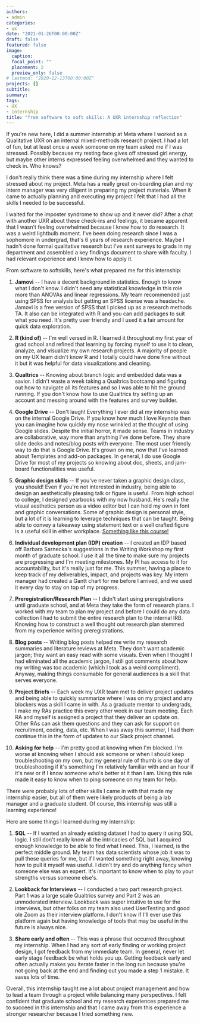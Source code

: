 ```yaml
---
authors:
- admin
categories:
- ux
date: "2021-01-26T00:00:00Z"
draft: false
featured: false
image:
  caption:
  focal_point: ""
  placement: 2
  preview_only: false
# lastmod: "2020-12-13T00:00:00Z"
projects: []
subtitle:
summary: 
tags:
- UX
- internship
title: "from software to soft skills: A UXR internship reflection"
---
```


If you're new here, I did a summer internship at Meta where I worked as a Qualitative UXR on an internal mixed-methods research project. I had a lot of fun, but at least once a week someone on my team asked me if I was stressed. Possibly because my resting face gives off stressed girl energy, but maybe other interns expressed feeling overwhelmed and they wanted to check in. Who knows? 

I don't really think there was a time during my internship where I felt stressed about my project. Meta has a really great on-boarding plan and my intern manager was very diligent in preparing my project materials. When it came to actually planning and executing my project I felt that I had all the skills I needed to be successful. 

I waited for the imposter syndrome to show up and it never did? After a chat with another UXR about these check-ins and feelings, it became apparent that I wasn't feeling overwhelmed because I knew how to do research. It was a weird lightbulb moment. I've been doing research since I was a sophomore in undergrad, that's 6 years of research experience. Maybe I hadn't done formal qualitative research but I've sent surveys to grads in my department and assembled a key findings document to share with faculty. I had relevant experience and I knew how to apply it. 

From software to softskills, here's what prepared me for this internship:

1.  **Jamovi** -- I have a decent background in statistics. Enough to know what I don't know. I didn't need any statistical knowledge in this role more than ANOVAs and linear regressions. My team recommended just using SPSS for analysis but getting an SPSS license was a headache. Jamovi is a free version of SPSS that I picked up as a research methods TA. It also can be integrated with R and you can add packages to suit what you need. It's pretty user friendly and I used it a fair amount for quick data exploration. 

2.  **R (kind of)** -- I'm well versed in R. I learned it throughout my first year of grad school and refined that learning by forcing myself to use it to clean, analyze, and visualize my own research projects. A majority of people on my UX team didn't know R and I totally could have done fine without it but it was helpful for data visualizations and cleaning.

3.  **Qualtrics** -- Knowing about branch logic and embedded data was a savior. I didn't waste a week taking a Qualtrics bootcamp and figuring out how to navigate all its features and so I was able to hit the ground running. If you don't know how to use Qualtrics try setting up an account and messing around with the features and survey builder. 

4.  **Google Drive** -- Don't laugh! Everything I ever did at my internship was on the internal Google Drive. If you know how much I love Keynote then you can imagine how quickly my nose wrinkled at the thought of using Google slides. Despite the initial horror, it made sense. Teams in industry are collaborative, way more than anything I've done before. They share slide decks and notes/blog posts with everyone. The most user friendly way to do that is Google Drive. It's grown on me, now that I've learned about Templates and add-on packages. In general, I do use Google Drive for most of my projects so knowing about doc, sheets, and jam-board functionalities was useful.

5.  **Graphic design skills** -- If you've never taken a graphic design class, you should! Even if you're not interested in industry, being able to design an aesthetically pleasing talk or figure is useful. From high school to college, I designed yearbooks with my now husband. He's really the visual aesthetics person as a video editor but I can hold my own in font and graphic conversations. Some of graphic design is personal style, but a lot of it is learning to leverage techniques that can be taught. Being able to convey a takeaway using statement text or a well crafted figure is a useful skill in either workplace. [Something like this course!](https://simplifiedsciencepublishing.thinkific.com)

6.  **Individual development plan (IDP) creation** -- I created an IDP based off Barbara Sarnecka's suggestions in the Writing Workshop my first month of graduate school. I use it all the time to make sure my projects are progressing and I'm meeting milestones. My PI has access to it for accountability, but it's really just for me. This summer, having a place to keep track of my deliverables, impact, and projects was key. My intern manager had created a Gantt chart for me before I arrived, and we used it every day to stay on top of my progress. 

7.  **Preregistration/Research Plan** -- I didn't start using preregistrations until graduate school, and at Meta they take the form of research plans. I worked with my team to plan my project and before I could do any data collection I had to submit the entire research plan to the internal IRB. Knowing how to construct a well thought out research plan stemmed from my experience writing preregistrations. 

8.  **Blog posts** -- Writing blog posts helped me write my research summaries and literature reviews at Meta. They don't want academic jargon; they want an easy read with some visuals. Even when I thought I had eliminated all the academic jargon, I still got comments about how my writing was too academic (which I took as a weird compliment). Anyway, making things consumable for general audiences is a skill that serves everyone. 

9.  **Project Briefs** -- Each week my UXR team met to deliver project updates and being able to quickly summarize where I was on my project and any blockers was a skill I came in with. As a graduate mentor to undergrads, I make my RAs practice this every other week in our team meeting. Each RA and myself is assigned a project that they deliver an update on. Other RAs can ask them questions and they can ask for support on recruitment, coding, data, etc. When I was away this summer, I had them continue this in the form of updates to our Slack project channel. 

10. **Asking for help** -- I'm pretty good at knowing when I'm blocked. I'm worse at knowing when I should ask someone or when I should keep troubleshooting on my own, but my general rule of thumb is one day of troubleshooting if it's something I'm relatively familiar with and an hour if it's new or if I know someone who's better at it than I am. Using this rule made it easy to know when to ping someone on my team for help.

There were probably lots of other skills I came in with that made my internship easier, but all of them were likely products of being a lab manager and a graduate student. Of course, this internship was still a learning experience! 

Here are some things I learned during my internship:

1.  **SQL** -- If I wanted an already existing dataset I had to query it using SQL logic. I still don't really know all the intricacies of SQL but I acquired enough knowledge to be able to find what I need. This, I learned, is the perfect middle ground. My team has data scientists whose job it was to pull these queries for me, but if I wanted something right away, knowing how to pull it myself was useful. I didn't try and do anything fancy when someone else was an expert. It's important to know when to play to your strengths versus someone else's.

2.  **Lookback for Interviews** -- I conducted a two part research project. Part 1 was a large scale Qualtrics survey and Part 2 was an unmoderated interview. Lookback was super intuitive to use for the interviews, but other folks on my team also used UserTesting and good ole Zoom as their interview platform. I don't know if I'll ever use this platform again but having knowledge of tools that may be useful in the future is always nice. 

3.  **Share early and often** -- This was a phrase that occurred throughout my internship. When I had any sort of early finding or working project design, I got feedback from my immediate team. In general, never let early stage feedback be what holds you up. Getting feedback early and often actually makes you iterate faster in the long run because you're not going back at the end and finding out you made a step 1 mistake. It saves lots of time. 

Overall, this internship taught me a lot about project management and how to lead a team through a project while balancing many perspectives. I felt confident that graduate school and my research experiences prepared me to succeed in this internship and that I came away from this experience a stronger researcher because I tried something new.
